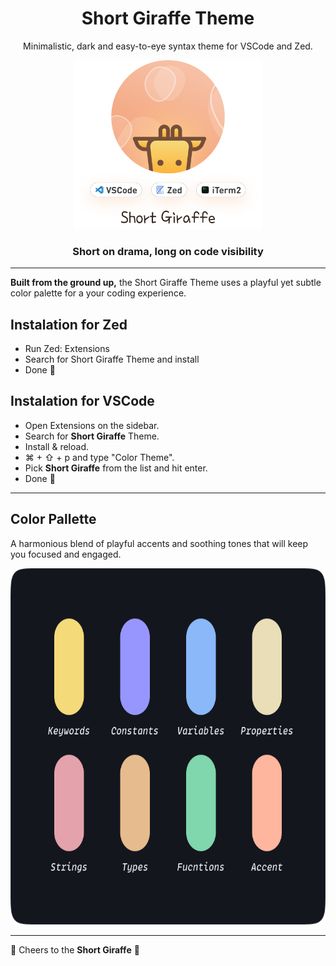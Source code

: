 <h1 align="center">
<b>Short Giraffe</b> Theme
</h1>
<p align="center">
Minimalistic, dark and easy-to-eye syntax theme for VSCode and Zed.
</p>


<div align="center">
<img  src="./logo.png" alt="Logo - A giraffe illustration peeking through a circle" height="270">
</div>
<div align="center">
<h3>Short on drama, long on code visibility</h3>
</div>


---

**Built from the ground up,** the Short Giraffe Theme uses a playful yet subtle color palette for a your coding experience.

## Instalation for Zed

- Run Zed: Extensions
- Search for Short Giraffe Theme and install
- Done 🎉

## Instalation for VSCode

- Open Extensions on the sidebar.
- Search for **Short Giraffe** Theme.
- Install & reload.
- ⌘ + ⇧ + p and type "Color Theme".
- Pick **Short Giraffe** from the list and hit enter.
- Done 🎉



---

## Color Pallette

A harmonious blend of playful accents and soothing tones that will keep you focused and engaged.

<img  src="./pallette.jpg" alt="Logo - A giraffe illustration peeking through a circle" height="570">

---

🦒  Cheers to the **Short Giraffe** 🦒
